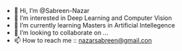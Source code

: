 - 👋 Hi, I’m @Sabreen-Nazar
- 👀 I’m interested in Deep Learning and Computer Vision
- 🌱 I’m currently learning Masters in Artificial Intellegence
- 💞️ I’m looking to collaborate on ...
- 📫 How to reach me :: nazarsabreen@gmail.con

<!---
Sabreen-Nazar/Sabreen-Nazar is a ✨ special ✨ repository because its `README.md` (this file) appears on your GitHub profile.
You can click the Preview link to take a look at your changes.
--->
